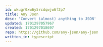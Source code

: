 ```yaml
---
id: wkugr0xw6y5rcdqwjw6f2p7
title: Any Json
desc: 'Convert (almost) anything to JSON'
updated: 1701297057967
created: 1701297018697
repo: https://github.com/any-json/any-json
written_in: typescript
---
```

